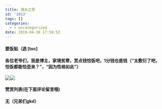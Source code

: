 ```yaml
---
title: 滴水之恩
id: '1013'
tags: []
categories:
  - - uncategorized
date: 2019-04-30 17:58:53
---
```


#### 要饭贴（逃 \[toc\]

#### 各位老爷们，我是博主，家境贫寒，赏点钱恰饭吧，1分钱也是钱（“太敷衍了吧，恰饭都能恰歪来？”，“因为性格如此”）

![](https://myfirstblog.oss-cn-hangzhou.aliyuncs.com/2019/05/QQ截图20190501221901.png)![](https://myfirstblog.oss-cn-hangzhou.aliyuncs.com/2019/05/QQ截图20190501221851.png)

#### 赞赏列表(在下面评论留言哦)

**无（兄弟们gkd）**